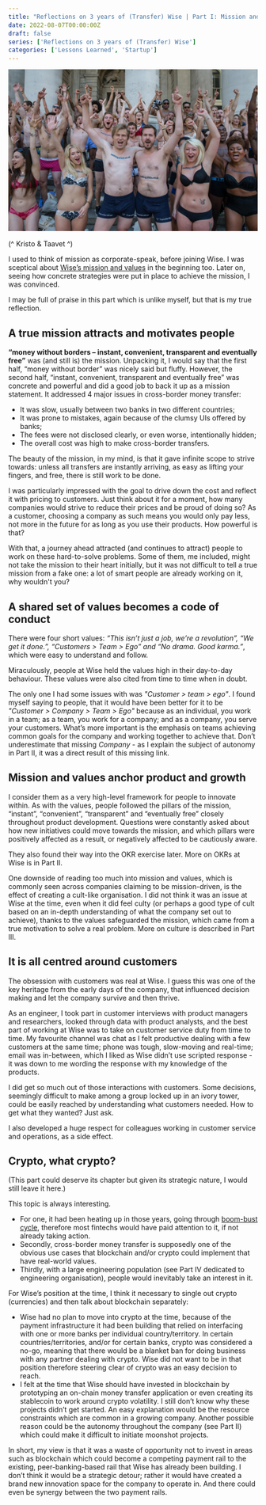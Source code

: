 ```yaml
---
title: "Reflections on 3 years of (Transfer) Wise | Part I: Mission and Values"
date: 2022-08-07T00:00:00Z
draft: false
series: ['Reflections on 3 years of (Transfer) Wise']
categories: ['Lessons Learned', 'Startup']
---
```


![Twitter | Wise](/twitter-transferwise-nothing-to-hide.jpeg)

(^ Kristo & Taavet ^)

I used to think of mission as corporate-speak, before joining Wise. I was sceptical about [Wise’s mission and values](/TransferWise-handbook-180702-v12.pdf) in the beginning too. Later on, seeing how concrete strategies were put in place to achieve the mission, I was convinced.

I may be full of praise in this part which is unlike myself, but that is my true reflection. 

## A true mission attracts and motivates people

**“money without borders – instant, convenient, transparent and eventually free”** was (and still is) the mission. Unpacking it, I would say that the first half, “money without border” was nicely said but fluffy. However, the second half, “instant, convenient, transparent and eventually free” was concrete and powerful and did a good job to back it up as a mission statement. It addressed 4 major issues in cross-border money transfer:
- It was slow, usually between two banks in two different countries;
- It was prone to mistakes, again because of the clumsy UIs offered by banks;
- The fees were not disclosed clearly, or even worse, intentionally hidden;
- The overall cost was high to make cross-border transfers.

The beauty of the mission, in my mind, is that it gave infinite scope to strive towards: unless all transfers are instantly arriving, as easy as lifting your fingers, and free, there is still work to be done.

I was particularly impressed with the goal to drive down the cost and reflect it with pricing to customers. Just think about it for a moment, how many companies would strive to reduce their prices and be proud of doing so? As a customer, choosing a company as such means you would only pay less, not more in the future for as long as you use their products. How powerful is that?

With that, a journey ahead attracted (and continues to attract) people to work on these hard-to-solve problems. Some of them, me included, might not take the mission to their heart initially, but it was not difficult to tell a true mission from a fake one: a lot of smart people are already working on it, why wouldn't you? 

## A shared set of values becomes a code of conduct 

There were four short values: *“This isn’t just a job, we’re a revolution”, “We get it done.”, “Customers > Team > Ego” and “No drama. Good karma.”*, which were easy to understand and follow. 

Miraculously, people at Wise held the values high in their day-to-day behaviour. These values were also cited from time to time when in doubt. 

The only one I had some issues with was *"Customer > team > ego"*. I found myself saying to people, that it would have been better for it to be *"Customer > Company > Team > Ego"* because as an individual, you work in a team; as a team, you work for a company; and as a company, you serve your customers. What’s more important is the emphasis on teams achieving common goals for the company and working together to achieve that. Don’t underestimate that missing *Company* - as I explain the subject of autonomy in Part II, it was a direct result of this missing link. 

## Mission and values anchor product and growth 

I consider them as a very high-level framework for people to innovate within. As with the values, people followed the pillars of the mission, “instant”, “convenient”, “transparent” and “eventually free” closely throughout product development. Questions were constantly asked about how new initiatives could move towards the mission, and which pillars were positively affected as a result, or negatively affected to be cautiously aware.

They also found their way into the OKR exercise later. More on OKRs at Wise is in Part II.

One downside of reading too much into mission and values, which is commonly seen across companies claiming to be mission-driven, is the effect of creating a cult-like organisation. I did not think it was an issue at Wise at the time, even when it did feel culty (or perhaps a good type of cult based on an in-depth understanding of what the company set out to achieve), thanks to the values safeguarded the mission, which came from a true motivation to solve a real problem. More on culture is described in Part III.    

## It is all centred around customers 

The obsession with customers was real at Wise. I guess this was one of the key heritage from the early days of the company, that influenced decision making and let the company survive and then thrive. 

As an engineer, I took part in customer interviews with product managers and researchers, looked through data with product analysts, and the best part of working at Wise was to take on customer service duty from time to time. My favourite channel was chat as I felt productive dealing with a few customers at the same time; phone was tough, slow-moving and real-time; email was in-between, which I liked as Wise didn’t use scripted response - it was down to me wording the response with my knowledge of the products. 

I did get so much out of those interactions with customers. Some decisions, seemingly difficult to make among a group locked up in an ivory tower, could be easily reached by understanding what customers needed. How to get what they wanted? Just ask.   

I also developed a huge respect for colleagues working in customer service and operations, as a side effect. 

## Crypto, what crypto?

(This part could deserve its chapter but given its strategic nature, I would still leave it here.)

This topic is always interesting. 
- For one, it had been heating up in those years, going through [boom-bust cycle](https://en.wikipedia.org/wiki/Cryptocurrency_bubble), therefore most fintechs would have paid attention to it, if not already taking action. 
- Secondly, cross-border money transfer is supposedly one of the obvious use cases that blockchain and/or crypto could implement that have real-world values. 
- Thirdly, with a large engineering population (see Part IV dedicated to engineering organisation), people would inevitably take an interest in it.

For Wise’s position at the time, I think it necessary to single out crypto (currencies) and then talk about blockchain separately:
- Wise had no plan to move into crypto at the time, because of the payment infrastructure it had been building that relied on interfacing with one or more banks per individual country/territory. In certain countries/territories, and/or for certain banks, crypto was considered a no-go, meaning that there would be a blanket ban for doing business with any partner dealing with crypto. Wise did not want to be in that position therefore steering clear of crypto was an easy decision to reach.
- I felt at the time that Wise should have invested in blockchain by prototyping an on-chain money transfer application or even creating its stablecoin to work around crypto volatility. I still don’t know why these projects didn’t get started. An easy explanation would be the resource constraints which are common in a growing company. Another possible reason could be the autonomy throughout the company (see Part II) which could make it difficult to initiate moonshot projects.

In short, my view is that it was a waste of opportunity not to invest in areas such as blockchain which could become a competing payment rail to the existing, peer-banking-based rail that Wise has already been building. I don’t think it would be a strategic detour; rather it would have created a brand new innovation space for the company to operate in. And there could even be synergy between the two payment rails.     
